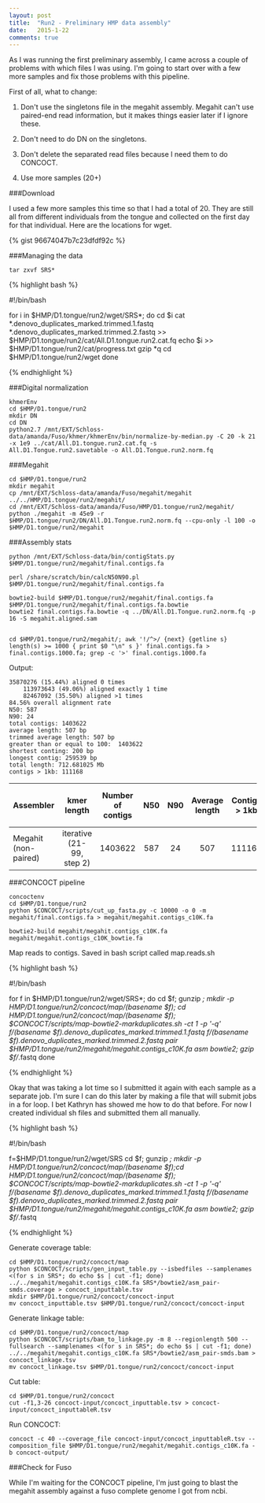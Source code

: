 ```yaml
---
layout: post
title:  "Run2 - Preliminary HMP data assembly"
date:   2015-1-22
comments: true
---
```


As I was running the first preliminary assembly, I came across a couple of problems with which files I was using. I'm going to start over with a few more samples and fix those problems with this pipeline.

First of all, what to change:

1. Don't use the singletons file in the megahit assembly. Megahit can't use paired-end read information, but it makes things easier later if I ignore these.

2. Don't need to do DN on the singletons.

3. Don't delete the separated read files because I need them to do CONCOCT.

4. Use more samples (20+)


###Download

I used a few more samples this time so that I had a total of 20. They are still all from different individuals from the tongue and collected on the first day for that individual. Here are the locations for wget.

{% gist 96674047b7c23dfdf92c %}

###Managing the data

~~~~
tar zxvf SRS*
~~~~


{% highlight bash %}

#!/bin/bash

for i in $HMP/D1.tongue/run2/wget/SRS*; do
	cd $i
	cat *.denovo_duplicates_marked.trimmed.1.fastq *.denovo_duplicates_marked.trimmed.2.fastq >> $HMP/D1.tongue/run2/cat/All.D1.tongue.run2.cat.fq
	echo $i >> $HMP/D1.tongue/run2/cat/progress.txt
	gzip *q
	cd $HMP/D1.tongue/run2/wget
done

{% endhighlight %}

###Digital normalization

~~~~
khmerEnv
cd $HMP/D1.tongue/run2
mkdir DN
cd DN
python2.7 /mnt/EXT/Schloss-data/amanda/Fuso/khmer/khmerEnv/bin/normalize-by-median.py -C 20 -k 21 -x 1e9 ../cat/All.D1.tongue.run2.cat.fq -s All.D1.Tongue.run2.savetable -o All.D1.Tongue.run2.norm.fq
~~~~

###Megahit

~~~~
cd $HMP/D1.tongue/run2
mkdir megahit
cp /mnt/EXT/Schloss-data/amanda/Fuso/megahit/megahit ../../HMP/D1.tongue/run2/megahit/
cd /mnt/EXT/Schloss-data/amanda/Fuso/HMP/D1.tongue/run2/megahit/
python ./megahit -m 45e9 -r $HMP/D1.tongue/run2/DN/All.D1.Tongue.run2.norm.fq --cpu-only -l 100 -o $HMP/D1.tongue/run2/megahit
~~~~

###Assembly stats

~~~~
python /mnt/EXT/Schloss-data/bin/contigStats.py $HMP/D1.tongue/run2/megahit/final.contigs.fa

perl /share/scratch/bin/calcN50N90.pl $HMP/D1.tongue/run2/megahit/final.contigs.fa

bowtie2-build $HMP/D1.tongue/run2/megahit/final.contigs.fa $HMP/D1.tongue/run2/megahit/final.contigs.fa.bowtie
bowtie2 final.contigs.fa.bowtie -q ../DN/All.D1.Tongue.run2.norm.fq -p 16 -S megahit.aligned.sam 


cd $HMP/D1.tongue/run2/megahit/; awk '!/^>/ {next} {getline s} length(s) >= 1000 { print $0 "\n" s }' final.contigs.fa > final.contigs.1000.fa; grep -c '>' final.contigs.1000.fa 
~~~~

Output:

~~~~
35870276 (15.44%) aligned 0 times
    113973643 (49.06%) aligned exactly 1 time
    82467092 (35.50%) aligned >1 times
84.56% overall alignment rate
N50: 587
N90: 24
total contigs: 1403622
average length: 507 bp
trimmed average length: 507 bp
greater than or equal to 100:  1403622
shortest conting: 200 bp
longest contig: 259539 bp
total length: 712.681025 Mb
contigs > 1kb: 111168
~~~~



Assembler | kmer length | Number of contigs | N50 | N90 | Average length | Contigs > 1kb | percent of reads used | assembly file name
:---------------|:--------:|:--------:|:--------:|:--------:|:------------:|:------------:|:------------:|--------:
Megahit (non-paired) | iterative (21-99, step 2) | 1403622 | 587 | 24 | 507 |  111168 | 84.56% | $HMP/D1.tongue/run2/megahit/final.contigs.fa

###CONCOCT pipeline

~~~~
concoctenv
cd $HMP/D1.tongue/run2
python $CONCOCT/scripts/cut_up_fasta.py -c 10000 -o 0 -m megahit/final.contigs.fa > megahit/megahit.contigs_c10K.fa

bowtie2-build megahit/megahit.contigs_c10K.fa megahit/megahit.contigs_c10K_bowtie.fa
~~~~

Map reads to contigs. Saved in bash script called map.reads.sh

{% highlight bash %}

#!/bin/bash

for f in $HMP/D1.tongue/run2/wget/SRS*; do 
  	cd $f;
  	gunzip *;
  	mkdir -p $HMP/D1.tongue/run2/concoct/map/$(basename $f);
    cd $HMP/D1.tongue/run2/concoct/map/$(basename $f);
    $CONCOCT/scripts/map-bowtie2-markduplicates.sh -ct 1 -p '-q' $f/$(basename $f).denovo_duplicates_marked.trimmed.1.fastq $f/$(basename $f).denovo_duplicates_marked.trimmed.2.fastq pair $HMP/D1.tongue/run2/megahit/megahit.contigs_c10K.fa asm bowtie2;
    gzip $f/*.fastq
done


{% endhighlight %}

Okay that was taking a lot time so I submitted it again with each sample as a separate job. I'm sure I can do this later by making a file that will submit jobs in a for loop. I bet Kathryn has showed me how to do that before. For now I created individual sh files and submitted them all manually.

{% highlight bash %}

#!/bin/bash

f=$HMP/D1.tongue/run2/wget/SRS
cd $f;
gunzip *;
mkdir -p $HMP/D1.tongue/run2/concoct/map/$(basename $f);cd $HMP/D1.tongue/run2/concoct/map/$(basename $f);
$CONCOCT/scripts/map-bowtie2-markduplicates.sh -ct 1 -p '-q' $f/$(basename $f).denovo_duplicates_marked.trimmed.1.fastq $f/$(basename $f).denovo_duplicates_marked.trimmed.2.fastq pair $HMP/D1.tongue/run2/megahit/megahit.contigs_c10K.fa asm bowtie2;
gzip $f/*.fastq


{% endhighlight %}

Generate coverage table:

~~~~
cd $HMP/D1.tongue/run2/concoct/map
python $CONCOCT/scripts/gen_input_table.py --isbedfiles --samplenames <(for s in SRS*; do echo $s | cut -f1; done) ../../megahit/megahit.contigs_c10K.fa SRS*/bowtie2/asm_pair-smds.coverage > concoct_inputtable.tsv
mkdir $HMP/D1.tongue/run2/concoct/concoct-input
mv concoct_inputtable.tsv $HMP/D1.tongue/run2/concoct/concoct-input

~~~~

Generate linkage table:

~~~~
cd $HMP/D1.tongue/run2/concoct/map
python $CONCOCT/scripts/bam_to_linkage.py -m 8 --regionlength 500 --fullsearch --samplenames <(for s in SRS*; do echo $s | cut -f1; done) ../../megahit/megahit.contigs_c10K.fa SRS*/bowtie2/asm_pair-smds.bam > concoct_linkage.tsv
mv concoct_linkage.tsv $HMP/D1.tongue/run2/concoct/concoct-input

~~~~

Cut table:

~~~~
cd $HMP/D1.tongue/run2/concoct
cut -f1,3-26 concoct-input/concoct_inputtable.tsv > concoct-input/concoct_inputtableR.tsv
~~~~

Run CONCOCT:

~~~~
concoct -c 40 --coverage_file concoct-input/concoct_inputtableR.tsv --composition_file $HMP/D1.tongue/run2/megahit/megahit.contigs_c10K.fa -b concoct-output/
~~~~

###Check for Fuso

While I'm waiting for the CONCOCT pipeline, I'm just going to blast the megahit assembly against a fuso complete genome I got from ncbi. 





